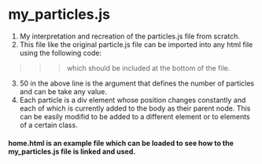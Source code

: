 # my_particles.js
1. My interpretation and recreation of the particles.js file from scratch. 
2. This file like the original particle.js file can be imported into any html file using the following code:
>>> <script type="text/javascript"> creat_particles(50) </script> which should be included at the bottom of the file.
3. 50 in the above line is the argument that defines the number of particles and can be take any value. 
4. Each particle is a div element whose position changes constantly and each of which is currently added to the body as their parent node. This can be easily modifid to be added to a different element or to elements of a certain class. 

#### home.html is an example file which can be loaded to see how to the my_particles.js file is linked and used. 
